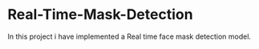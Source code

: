 # Real-Time-Mask-Detection
In this project i have implemented a Real time face mask detection model.
